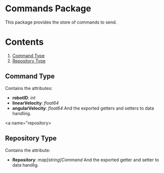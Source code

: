 # Commands Package
This package provides the store of commands to send.

# Contents
1. [Command Type](#command)
2. [Repository Type](#repository)

<a name="command"></a>

## Command Type
Contains the attributes:
- **robotID**: *int*
- **linearVelocity**: *float64*
- **angularVelocity**: *float64*
And the exported getters and setters to data handling.

<a name="repository></a>

## Repository Type
Contains the attribute:
- **Repository**: *map[string]Command*
And the exported getter and setter to data handlig.
